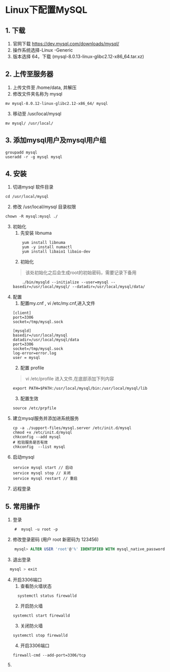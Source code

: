 # Linux下配置MySQL
## 1. 下载
1. 官网下载 https://dev.mysql.com/downloads/mysql/ 
2. 操作系统选择-Linux -Generic
3. 版本选择 64，下载  (mysql-8.0.13-linux-glibc2.12-x86_64.tar.xz)
## 2. 上传至服务器
1. 上传文件至 /home/data, 并解压
2. 修改文件夹名称为 mysql   
  ```text
mv mysql-8.0.12-linux-glibc2.12-x86_64/ mysql 
```
3. 移动至 /usr/local/mysql
```text
mv mysql/ /usr/local/
```
## 3. 添加mysql用户及mysql用户组
```text
groupadd mysql
useradd -r -g mysql mysql
```
## 4. 安装
1. 切进mysql 软件目录
```text
cd /usr/local/mysql
```
2. 修改 /usr/local/mysql 目录权限
```text
chown -R mysql:mysql ./
```
3. 初始化
    1. 先安装 libnuma 
    ```text
        yum install libnuma
        yum -y install numactl
        yum install libaio1 libaio-dev
    ```
    2. 初始化
    > 该处初始化之后会生成root的初始密码，需要记录下备用
    ```text
        ./bin/mysqld --initialize --user=mysql --basedir=/usr/local/mysql/ --datadir=/usr/local/mysql/data/
    ```
4. 配置
    1. 配置my.cnf , vi /etc/my.cnf,进入文件
    ```text
    [client]
    port=3306
    socket=/tmp/mysql.sock
    
    [mysqld]
    basedir=/usr/local/mysql
    datadir=/usr/local/mysql/data
    port=3306
    socket=/tmp/mysql.sock
    log-error=error.log
    user = mysql
    ```
    2. 配置 profile 
    > vi /etc/profile 进入文件,在底部添加下列内容
    ```text
    export PATH=$PATH:/usr/local/mysql/bin:/usr/local/mysql/lib
    ```
    3. 配置生效
    ```text
    source /etc/prpfile
    ```
5. 建立mysql服务并添加进系统服务
    ```text
    cp -a ./support-files/mysql.server /etc/init.d/mysql
    chmod +x /etc/init.d/mysql
    chkconfig --add mysql
    # 检验服务是否有效
    chkconfig  --list mysql
    ```
5. 启动mysql 
    ```text
    service mysql start // 启动
    service mysql stop // 关闭
    service mysql restart // 重启
    ```
6. 远程登录

## 5. 常用操作
1. 登录
```text
    #  mysql -u root -p
```
2. 修改登录密码 (用户 root 新密码为 123456)
```sql
    mysql> ALTER USER 'root'@'%' IDENTIFIED WITH mysql_native_password BY '123456'; #更新一下用户的密码 root用户密码为newpassword
```
3. 退出登录
```sql
  mysql > exit
```
4. 开启3306端口
    1. 查看防火墙状态
     ```text
       systemctl status firewalld
     ```
     2. 开启防火墙
    ```text
    systemctl start firewalld
    ```
    3. 关闭防火墙
    ```text
    systemctl stop firewalld
    ```
    4. 开启3306端口
    ```text
    firewall-cmd --add-port=3306/tcp
    ```
5.